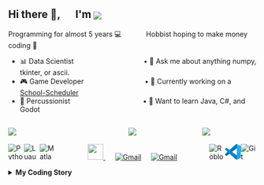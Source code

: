 <!--- Intro Title --> 
## Hi there 👋, &emsp; I'm <img src="https://github.com/Py-mon/Py-mon/assets/102424561/928c42c3-fc55-44ae-b80b-94e644bfa6c3" align="center" height="30">

<!--- Coding Experience --> 
Programming for almost 5 years :computer: &emsp;&emsp;&emsp; Hobbist hoping to make money coding 💸

<!---          Titles                                                                          What I am doing --> 
- :bar_chart: Data Scientist &emsp;&emsp;&emsp;&emsp;&emsp;&emsp;&emsp;&emsp;&emsp;&nbsp;&nbsp; • 🤔 Ask me about anything numpy, tkinter, or ascii.
- :video_game: Game Developer &emsp;&emsp;&emsp;&emsp;&emsp;&emsp;&emsp;&emsp;&nbsp; • 🚀 Currently working on a [School-Scheduler](https://github.com/Py-mon/Scheduler)
- :drum: Percussionist &emsp;&emsp;&emsp;&emsp;&emsp;&emsp;&emsp;&emsp;&emsp;&emsp; • 🧠 Want to learn Java, C#, and Godot

<!--- Line Break --> 
##

<!--- Languagues, Socials, and Programs Titles --> 
<img src="https://github.com/Py-mon/Py-mon/assets/102424561/24934638-4ac2-43c8-98dc-f1e0c61e7160" align="left" width="110" >
<img src="https://github.com/Py-mon/Py-mon/assets/102424561/c651c1c5-9614-4827-ab70-0d56cf2936e9" align="right" width="110">
<p align="center"><img src="https://github.com/Py-mon/Py-mon/assets/102424561/ce2668b4-cc4e-4da1-b716-deaae672bb67" width="90"></p>

<!--- Left Align (Languagues) --> 
<a href="https://www.python.org/" target="_blank" rel="noreferrer"><img src="https://raw.githubusercontent.com/danielcranney/readme-generator/main/public/icons/skills/python-colored.svg" width="32" height="32" alt="Python" align="left"/></a>
<a href="https://luau-lang.org" target="_blank" rel="noreferrer"><img src="https://github.com/Py-mon/Py-mon/assets/102424561/11dcb201-535c-41f6-a9b8-8e76f45729ed" width="32" height="32" alt="Luau" align="left"/></a>
<a href="https://www.mathworks.com/products/matlab.html" target="_blank" rel="noreferrer"><img src="https://github.com/PythonDominator/PythonDominator/assets/102424561/487ce263-7f0b-4b64-8f40-e8b5c0e3ca8b" width="32" height="32" alt="Matlab" align="left"/></a>

<!--- Right Align (Programs) --> 
<a href="https://git-scm.com/" target="_blank" rel="noreferrer"><img src="https://raw.githubusercontent.com/danielcranney/readme-generator/main/public/icons/skills/git-colored.svg" width="32" height="32" alt="Git" align="right" /></a>
<a href="https://code.visualstudio.com/" target="_blank" rel="noreferrer"><img src="https://github.com/devicons/devicon/blob/master/icons/vscode/vscode-original.svg" width="32" height="32" alt="VS Code" align="right"/></a>
<a href="https://create.roblox.com" target="_blank" rel="noreferrer"><img src="https://github.com/Py-mon/Py-mon/assets/102424561/04331273-6106-4f34-94b4-494ac0525972" width="32" height="32" alt="Roblox Studio" align="right"/></a>

<!--- Center Align (Socials) --> 
<p align="center">
  <a href="https://www.github.com/Py-mon" target="_blank" rel="noreferrer"> <picture> <source media="(prefers-color-scheme: dark)" srcset="https://raw.githubusercontent.com/danielcranney/readme-generator/main/public/icons/socials/github-dark.svg" /> <source media="(prefers-color-scheme: light)" srcset="https://raw.githubusercontent.com/danielcranney/readme-generator/main/public/icons/socials/github.svg" /> <img src="https://raw.githubusercontent.com/danielcranney/readme-generator/main/public/icons/socials/github.svg" width="32" height="32" /> </picture> </a>
  &nbsp;&nbsp;&nbsp;&nbsp;
  <a href="https://mail.google.com/mail/u/0/?fs=1&to=pymonscripts@gmail.com&tf=cm" target="_blank" rel="noreferrer"><img src="https://github.com/Py-mon/Py-mon/assets/102424561/0724a638-bfaf-493d-9e9a-1422e97e578f" width="32" height="32" alt="Gmail"/></a>
  &nbsp;&nbsp;&nbsp;&nbsp;<a href="https://discord.gg/7e2CkV6Acw" target="_blank" rel="noreferrer"><img src="https://github.com/Py-mon/Py-mon/assets/102424561/7b1130ea-64f8-4218-9a11-308d1ecaa52f" width="32" alt="Gmail"/></a>
</p>

<details align="left">
  <summary><b>My Coding Story</b></summary>
  
#
&ensp;&ensp;  My interest and motivation for programming all started with **Excel** and my interest in **Pokémon cards**. From a young age, I was introduced to Excel because my parents owned properties and used it for their business. After learning the basics of Excel, I started to gain knowledge by watching YouTube videos about formulas and how to do certain things. I loved teaching new things I learned to other people (mostly my parents). Watching YouTube videos and understanding Excel formulas helped me on my journey to program.

&ensp;&ensp;  Since I liked Pokémon, I decided to try to create a game of two Pokémon cards battling each other in Excel. I used some buttons and health numbers. I even added critical hits. However, this was a terrible game, and there were certain things I couldn’t add or fix due to Excel’s limitations. (I didn’t know VBA existed, but that still isn’t the best way to create a game). When I was 10, my cousin came over, and I showed him my progress on my Pokémon game. He said his older brother was working on a Pokémon game using Python. I researched and came across some videos of Python. My first Python video was [CS Dojo](https://www.youtube.com/watch?v=Z1Yd7upQsXY&list=PLBZBJbE_rGRWeh5mIBhD-hhDwSEDxogDg&index=1) I learned about variables, and they clicked in my mind, unlocking so many potential ideas. I only knew about Excel formulas at that time, so variables would be very helpful. 

&ensp;&ensp; I continued watching some videos, one being [Tech with Tim](https://www.youtube.com/watch?v=BDi3SD7E6). I never actually downloaded Python at this point, since I only knew a little. The video taught me about `input()`, but also made me think I couldn’t name it whatever I wanted. I thought I had to keep it as `ans = input()`. It took me a while until I figured out that I could name it anything.

&ensp;&ensp; Eventually, I went to my cousin’s house. His older brother showed us the Pokémon game he created in Python. He explained a little about OOP and classes, but I didn’t get any of it. It would take many days and 20+ videos before I fully understood classes. From that day, my goal was to create my own Pokémon game. I emailed my older cousin about loops, I watched a bunch of more YouTube videos and started to create something I would later call [Pybattle](github.com/Py-mon/Pybattle). Now, I am working on a bunch more projects (see below).

Thank you for reading! Let me know if you have any questions, advice, or if one of my projects helped you with something 🙂
</details>


